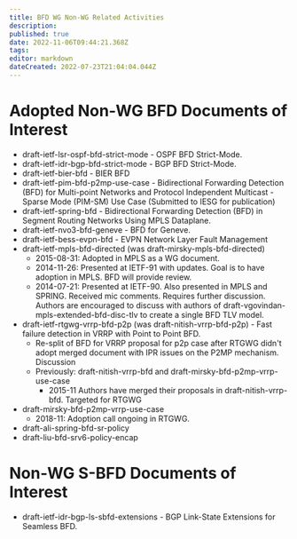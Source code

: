 ```yaml
---
title: BFD WG Non-WG Related Activities
description: 
published: true
date: 2022-11-06T09:44:21.368Z
tags: 
editor: markdown
dateCreated: 2022-07-23T21:04:04.044Z
---
```


# Adopted Non-WG BFD Documents of Interest
* draft-ietf-lsr-ospf-bfd-strict-mode - OSPF BFD Strict-Mode.
* draft-ietf-idr-bgp-bfd-strict-mode - BGP BFD Strict-Mode.
* draft-ietf-bier-bfd - BIER BFD
* draft-ietf-pim-bfd-p2mp-use-case - Bidirectional Forwarding Detection (BFD) for Multi-point Networks and Protocol Independent Multicast - Sparse Mode (PIM-SM) Use Case (Submitted to IESG for publication)
* draft-ietf-spring-bfd - Bidirectional Forwarding Detection (BFD) in Segment Routing Networks Using MPLS Dataplane.
* draft-ietf-nvo3-bfd-geneve - BFD for Geneve.
* draft-ietf-bess-evpn-bfd - EVPN Network Layer Fault Management
* draft-ietf-mpls-bfd-directed (was draft-mirsky-mpls-bfd-directed)
  * 2015-08-31: Adopted in MPLS as a WG document.
  * 2014-11-26: Presented at IETF-91 with updates. Goal is to have adoption in MPLS. BFD will provide review.
  * 2014-07-21: Presented at IETF-90. Also presented in MPLS and SPRING. Received mic comments. Requires further discussion. Authors are encouraged to discuss with authors of draft-vgovindan-mpls-extended-bfd-disc-tlv to create a single BFD TLV model.
* draft-ietf-rtgwg-vrrp-bfd-p2p (was draft-nitish-vrrp-bfd-p2p) - Fast failure detection in VRRP with Point to Point BFD.
  * Re-split of BFD for VRRP proposal for p2p case after RTGWG didn't adopt merged document with IPR issues on the P2MP mechanism. ​Discussion
  * Previously: draft-nitish-vrrp-bfd and draft-mirsky-bfd-p2mp-vrrp-use-case
    * 2015-11 Authors have merged their proposals in draft-nitish-vrrp-bfd. Targeted for RTGWG
* draft-mirsky-bfd-p2mp-vrrp-use-case
  * 2018-11: Adoption call ongoing in RTGWG.
* draft-ali-spring-bfd-sr-policy
* draft-liu-bfd-srv6-policy-encap

# Non-WG S-BFD Documents of Interest
* draft-ietf-idr-bgp-ls-sbfd-extensions - BGP Link-State Extensions for Seamless BFD.